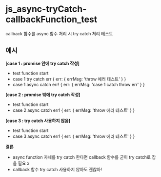 # js_async-tryCatch-callbackFunction_test
callback 함수를 async 함수 처리 시 try catch 처리 테스트

## 예시
**[case 1 : promise 안에 try catch 작성]**
- test function start
- case 1 try catch err { err: { errMsg: 'throw 에러 테스트' } }
- case 1 async catch err! { err: { errMsg: 'case 1 catch throw err' } } 

**[case 2 : promise 밖에 try catch 작성]**
- test function start
- case 2 async catch err! { err: { errMsg: 'throw 에러 테스트' } } 

**[case 3 : try catch 사용하지 않음]**
- test function start
- case 3 async catch err! { err: { errMsg: 'throw 에러 테스트' } } 

**결론**
  - async function 자체를 try catch 한다면 callback 함수를 굳이 try catch로 잡을 필요 x
  - callback 함수 try catch 사용하지 않아도 괜찮아!
